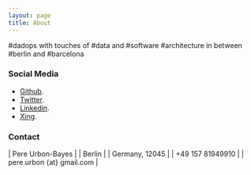 ```yaml
---
layout: page
title: About
---
```


<p class="message">
  #dadops with touches of #data and #software #architecture in between #berlin and #barcelona
</p>

### Social Media

* [Github](https://github.com/purbon).
* [Twitter](https://twitter.com/purbon).
* [Linkedin](http://www.linkedin.com/in/purbon).
* [Xing](http://www.xing.com/profile/Pere_UrbonBayes2).


### Contact

| Pere Urbon-Bayes |
| Berlin           |
| Germany, 12045   |
| +49 157 81949910 |
| pere.urbon {at} gmail.com |
